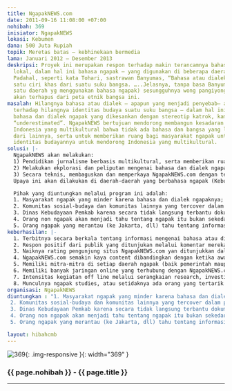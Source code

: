 ```yaml
---
title: NgapakNEWS.com
date: 2011-09-16 11:08:00 +07:00
nohibah: 369
inisiator: NgapakNEWS
lokasi: Kebumen
dana: 500 Juta Rupiah
topik: Meretas batas – kebhinekaan bermedia
lama: Januari 2012 – Desember 2013
deskripsi: Proyek ini merupakan respon terhadap makin terancamnya bahasa atau dialek
  lokal, dalam hal ini bahasa ngapak – yang digunakan di beberapa daerah di Jawa Tengah.
  Padahal, seperti kata Tohari, sastrawan Banyumas, “Bahasa atau dialek adalah salah
  satu ciri khas dari suatu suku bangsa. …..Jelasnya, tanpa basa Banyumasan (salah
  satu daerah yg menggunakan bahasa ngapak) sesungguhnya wong pangiyongan boleh dikata
  akan terhapus dari peta etnik bangsa ini.
masalah: Hilangnya bahasa atau dialek — apapun yang menjadi penyebab– akan berdampak
  terhadap hilangnya identitas budaya suatu suku bangsa — dalam hal ini dialami oleh
  bahasa dan dialek ngapak yang dikesankan dengan stereotip katrok, kampungan, “terbelakang”,
  “underestimated”. NgapakNEWS bertujuan mendorong membangun kesadaran publik mengenai
  Indonesia yang multikultural bahwa tidak ada bahasa dan bangsa yang lebih rendah
  dari lainnya, serta untuk memberikan ruang bagi masyarakat ngapak untuk mengekpresikan
  identitas budayannya untuk mendorong Indonesia yang multikultural.
solusi: |-
  NgapakNEWS akan melakukan:
  1) Pendidikan jurnalisme berbasis multikultural, serta memberikan ruang kepada masyarakat berbahasa dan berlogat ngapak untuk mengekpresikan pikiran-pikirannya, juga apa saja berkait sejarah dan hal-hal sosial, budaya dan politik mereka dari perspektif mereka sendiri.
  2) Melakukan ekplorasi dan peliputan mengenai bahasa dan dialek ngapak, termasuk pikiran-pikiran, ideom-ideom dan kearifan lokal ngapak. Hasil ekplorasi akan ditampilkan di NgapakNEWS.com agar menjadi wacana publik dan menumbuhkan kesadaran mengenai adanya identitas budaya.
  3) Secara teknis, membaguskan dan memperkaya NgapakNEWS.com dengan teks, image, video dan audio, serta melatih orang-orang untuk mengelolanya.
  Upaya ini akan dilakukan di daerah-daerah yang berbahasa ngapak (Kebumen, Cilacap, Banyumas, Purwokerto, Banjarnegara, Tegal dan lainnya), semuanya di Jawa Tengah.

  Pihak yang diuntungkan melalui program ini adalah:
  1. Masyarakat ngapak yang minder karena bahasa dan dialek ngapaknya;
  2. Komunitas sosial-budaya dan komunitas lainnya yang tercover dalam peliputan;
  3. Dinas Kebudayaan Pemkab karena secara tidak langsung terbantu dokumentasi;
  4. Orang non ngapak akan menjadi tahu tentang ngapak itu bukan sekedar bahasa dan logat yang lucu dan “pantas ditertawakan”;
  5. Orang ngapak yang merantau (ke Jakarta, dll) tahu tentang informasi daerah;
keberhasilan: |-
  1. Terbitnya secara berkala tentang informasi mengenai bahasa atau dialek ngapak serta masyarakatnya setidaknya satu hari satu kali pemberitaan, sebagian memakai bahasa Indonesia dan sebagian memakai bahasa ngapak.
  2. Respon positif dari publik yang ditunjukan melalui komentar mereka di situs, atau pun melalui sosial jejaring yang connected dengan NgapakNEWS.com.
  3. Naiknya rating pengunjung situs NgapakNEWS.com yan ditunjukkan dalam internal-stat, alexa.com, dll.
  4. NgapakNEWS.com semakin kaya content dibandingkan dengan ketika awal berdirinya, kaya dengan content teks, gambar, video, audio.
  5. Memiliki mitra-mitra di setiap daerah ngapak (baik pemerintah maupun non government) yang mendukung gerakan ini.
  6. Memiliki banyak jaringan online yang terhubung dengan NgapakNEWS.com
  7. Intensitas kegiatan off line melalui serangkaian research, investigasi, diskusi dan seminar.
  8. Munculnya ngapak studies, atau setidaknya ada orang yang tertarik untuk mengkaji bahasa dan dialek ngapak.
organisasi: NgapakNEWS
diuntungkan : "1. Masyarakat ngapak yang minder karena bahasa dan dialek ngapaknya; 
 2. Komunitas sosial-budaya dan komunitas lainnya yang tercover dalam peliputan; 
 3. Dinas Kebudayaan Pemkab karena secara tidak langsung terbantu dokumentasi; 
 4. Orang non ngapak akan menjadi tahu tentang ngapak itu bukan sekedar bahasa dan logat yang lucu dan “pantas ditertawakan”; 
 5. Orang ngapak yang merantau (ke Jakarta, dll) tahu tentang informasi daerah;"

layout: hibahcmb
---
```


![369](/static/img/hibahcmb/369.png){: .img-responsive }{: width="369" }

### {{ page.nohibah }} - {{ page.title }}

---

